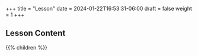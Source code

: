 +++
title = "Lesson"
date = 2024-01-22T16:53:31-06:00
draft = false
weight = 1
+++

## Lesson Content

{{% children %}}
